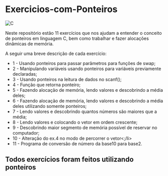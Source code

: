 # Exercicios-com-Ponteiros

![C](https://img.shields.io/badge/c-%2300599C.svg?style=for-the-badge&logo=c&logoColor=white)

<p>Neste repositório estão 11 exercícios que nos ajudam a entender o conceito de ponteiros em linguagem C, bem como trabalhar e fazer alocações dinâmicas de memória.</p>
<p>A seguir uma breve descrição de cada exercício:</p>
<ul>
  <li>1 - Usando ponteiros para passar parâmetros para funções de swap;</li>
  <li>2 - Manipulando variáveis usando ponteiros para variáveis previamente declaradas;</li>
  <li>3 - Usando ponteiros na leitura de dados no scanf();</li>
  <li>4 - Função que retorna ponteiro;</li>
  <li>5 - Fazendo alocação de memória, lendo valores e descobrindo a média deles;</li>
  <li>6 - Fazendo alocação de memória, lendo valores e descobrindo a média deles utilizando somente ponteiros;</li>
  <li>7 - Lendo valores e descobrindo quantos números são maiores que a média;</li>
  <li>8 - Lendo valores e colocando o vetor em ordem crescente;</li>
  <li>9 - Descobrindo maior segmento de memória possível de reservar no computador;</li>
  <li>10 - Alteração do ex.4 no modo de percorrer o vetor<;/li>
  <li>11 - Programa de conversão de número da base10 para base2.</li>
</ul>

## Todos exercícios foram feitos utilizando ponteiros
